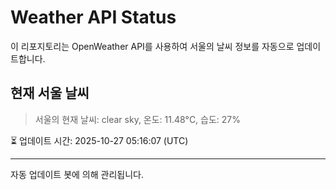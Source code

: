 
# Weather API Status

이 리포지토리는 OpenWeather API를 사용하여 서울의 날씨 정보를 자동으로 업데이트합니다.

## 현재 서울 날씨
> 서울의 현재 날씨: clear sky, 온도: 11.48°C, 습도: 27%

⏳ 업데이트 시간: 2025-10-27 05:16:07 (UTC)

---
자동 업데이트 봇에 의해 관리됩니다.
